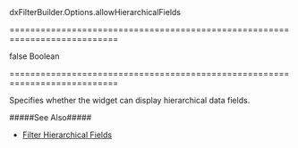 <!--id-->dxFilterBuilder.Options.allowHierarchicalFields<!--/id-->
===========================================================================
<!--default-->false<!--/default-->
<!--type-->Boolean<!--/type-->
===========================================================================

<!--shortDescription-->
Specifies whether the widget can display hierarchical data fields. 
<!--/shortDescription-->

<!--fullDescription-->
#####See Also#####
- [Filter Hierarchical Fields](/Documentation/Guide/Widgets/FilterBuilder/Filter_Hierarchical_Fields/)
<!--/fullDescription-->